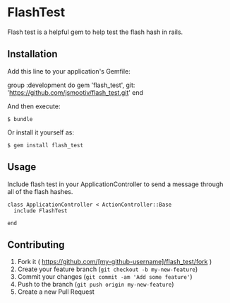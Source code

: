 # FlashTest

Flash test is a helpful gem to help test the flash hash in rails.

## Installation

Add this line to your application's Gemfile:

  group :development do
    gem 'flash_test', git: 'https://github.com/jsmootiv/flash_test.git'
  end

And then execute:

    $ bundle

Or install it yourself as:

    $ gem install flash_test

## Usage

Include flash test in your ApplicationController to send a message through all of the flash hashes.

```
class ApplicationController < ActionController::Base
  include FlashTest

end
```


## Contributing

1. Fork it ( https://github.com/[my-github-username]/flash_test/fork )
2. Create your feature branch (`git checkout -b my-new-feature`)
3. Commit your changes (`git commit -am 'Add some feature'`)
4. Push to the branch (`git push origin my-new-feature`)
5. Create a new Pull Request
